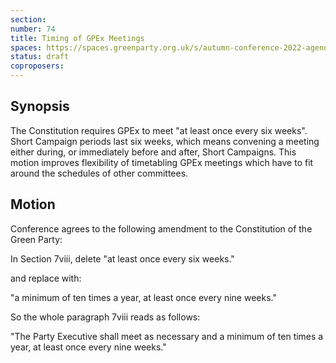 ```yaml
---
section:
number: 74
title: Timing of GPEx Meetings
spaces: https://spaces.greenparty.org.uk/s/autumn-conference-2022-agenda-forum/?contentId=100395
status: draft
coproposers:
---
```

## Synopsis
The Constitution requires GPEx to meet "at least once every six weeks". Short Campaign periods last six weeks, which means convening a meeting either during, or immediately before and after, Short Campaigns. This motion improves flexibility of timetabling GPEx meetings which have to fit around the schedules of other committees.

## Motion

Conference agrees to the following amendment to the Constitution of the Green Party:

In Section 7viii, delete "at least once every six weeks."

and replace with:

"a minimum of ten times a year, at least once every nine weeks."

So the whole paragraph 7viii reads as follows:

"The Party Executive shall meet as necessary and a minimum of ten times a year, at least once every nine weeks."
